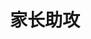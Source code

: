 ---
title: 家长助攻
color: info
description: 一起前行，一起努力，一起发声
external_url: https://mp.weixin.qq.com/mp/appmsgalbum?action=getalbum&__biz=MzIyMzgyMjY5NQ==&scene=1&album_id=1527570966829121539&count=3&uin=&key=&devicetype=Windows+10+x64&version=63030522&lang=zh_CN&ascene=1&fontgear=2
---